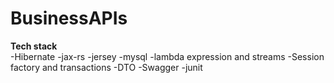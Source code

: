 # BusinessAPIs
**Tech stack**
<br/>
-Hibernate
-jax-rs
-jersey
-mysql
-lambda expression and streams
-Session factory and transactions
-DTO
-Swagger
-junit
